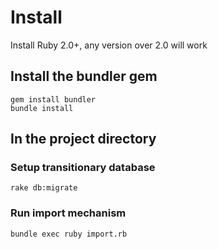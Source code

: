 # Install
 Install Ruby 2.0+, any version over 2.0 will work
## Install the bundler gem
  
  ```
  gem install bundler
  bundle install
  ```
## In the project directory

### Setup transitionary database
  `rake db:migrate`

### Run import mechanism
  `bundle exec ruby import.rb`

